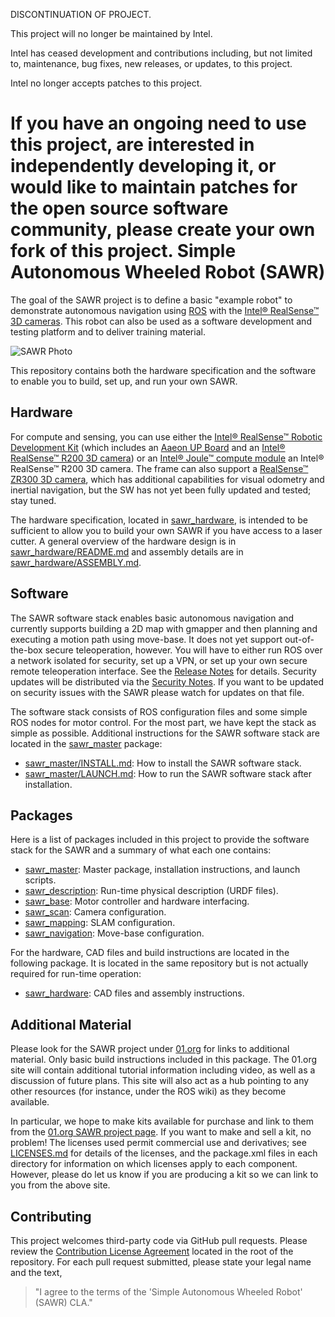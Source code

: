 DISCONTINUATION OF PROJECT.

This project will no longer be maintained by Intel.

Intel has ceased development and contributions including, but not limited to, maintenance, bug fixes, new releases, or updates, to this project. 

Intel no longer accepts patches to this project.

If you have an ongoing need to use this project, are interested in independently developing it, or would like to maintain patches for the open source software community, please create your own fork of this project. 
Simple Autonomous Wheeled Robot (SAWR)
======================================

The goal of the SAWR project is to define a basic "example robot" to
demonstrate autonomous navigation using [ROS](http://wiki.ros.org/) with
the [Intel&reg; RealSense&trade; 3D cameras][RS]. This robot can also be
used as a software development and testing platform and to deliver training
material.

![SAWR Photo](sawr_hardware/Images/sawr.jpg)

This repository contains both the hardware specification and the software
to enable you to build, set up, and run your own SAWR.

Hardware
--------
For compute and sensing, you can use either the 
[Intel&reg; RealSense&trade; Robotic Development Kit][RDK]
(which includes an [Aaeon UP Board][UP] and an
[Intel&reg; RealSense&trade; R200 3D camera][R200]) or an
[Intel&reg; Joule&trade; compute module][Joule] an
Intel&reg; RealSense&trade; R200 3D camera.
The frame can also support a [RealSense&trade; ZR300 3D camera][ZR300],
which has additional capabilities for visual odometry and inertial navigation,
but the SW has not yet been fully updated and tested; stay tuned.

The hardware specification, located in [sawr_hardware](sawr_hardware), is
intended to be sufficient to allow you to build your own SAWR if you have
access to a laser cutter.  A general overview of the hardware design is in
[sawr_hardware/README.md](sawr_hardware/README.md) and assembly details are in
[sawr_hardware/ASSEMBLY.md](sawr_hardware/ASSEMBLY.md).

Software
--------
The SAWR software stack enables basic autonomous navigation and currently
supports building a 2D map with gmapper and then planning and executing a
motion path using move-base. It does not yet support out-of-the-box secure
teleoperation, however. You will have to either run ROS over a network
isolated for security, set up a VPN, or set up your own secure remote
teleoperation interface.  See the [Release Notes](RELEASE.md) for details.
Security updates will be distributed via the [Security Notes](SECURITY.md).
If you want to be updated on security issues with the SAWR please 
watch for updates on that file.

The software stack consists of ROS configuration files and some simple ROS 
nodes for motor control. For the most part, we have kept the stack as simple 
as possible. Additional instructions for the SAWR software stack are located 
in the [sawr_master](sawr_master) package:
* [sawr_master/INSTALL.md](sawr_master/INSTALL.md): 
   How to install the SAWR software stack.
* [sawr_master/LAUNCH.md](sawr_master/LAUNCH.md): 
   How to run the SAWR software stack after installation.

Packages
--------
Here is a list of packages included in this project to provide the software
stack for the SAWR and a summary of what each one contains:
* [sawr_master](sawr_master/README.md):
   Master package, installation instructions, and launch scripts.
* [sawr_description](sawr_description/README.md):
   Run-time physical description (URDF files).
* [sawr_base](sawr_base/README.md):
   Motor controller and hardware interfacing.
* [sawr_scan](sawr_scan/README.md):
   Camera configuration.
* [sawr_mapping](sawr_mapping/README.md):
   SLAM configuration.
* [sawr_navigation](sawr_navigation/README.md):
   Move-base configuration.

For the hardware, CAD files and build instructions are located in the 
following package. It is located in the same repository but is not actually 
required for run-time operation:
* [sawr_hardware](sawr_hardware/README.md):
   CAD files and assembly instructions.

Additional Material
-------------------
Please look for the SAWR project under [01.org](https://01.org/sawr)
for links to additional material. Only basic build instructions 
included in this package.  The 01.org site will contain additional
tutorial information including video, as well as a discussion of future
plans.  This site will also act as a hub pointing to any other resources 
(for instance, under the ROS wiki) as they become available.

In particular, we hope to make kits available for purchase and link to them 
from the [01.org SAWR project page](https://01.org/sawr). If you want to make 
and sell a kit, no problem! The licenses used permit commercial use and 
derivatives; see [LICENSES.md](LICENSES.md) for details of the licenses, 
and the package.xml files in each directory for information on which licenses 
apply to each component. However, please do let us know if you are producing 
a kit so we can link to you from the above site.

Contributing
------------
This project welcomes third-party code via GitHub pull requests. Please review 
the [Contribution License Agreement](CLA.md) located in the root of the 
repository. For each pull request submitted, please state your legal name and 
the text, 
> "I agree to the terms of the 'Simple Autonomous Wheeled Robot' (SAWR) CLA."

[RS]: http://www.intel.com/content/www/us/en/architecture-and-technology/realsense-overview.html
[RDK]: https://software.intel.com/en-us/realsense/robotic-development-kit
[UP]: http://www.up-board.org/ 
[R200]: https://software.intel.com/en-us/articles/realsense-r200-camera
[Joule]: https://software.intel.com/en-us/iot/hardware/joule
[ZR300]: https://click.intel.com/intelr-realsensetm-development-kit-featuring-the-zr300.html
